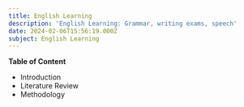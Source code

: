 ```yaml
---
title: English Learning
description: 'English Learning: Grammar, writing exams, speech'
date: 2024-02-06T15:56:19.000Z
subject: English Learning
---
```


**Table of Content**

* Introduction
* Literature Review
* Methodology
